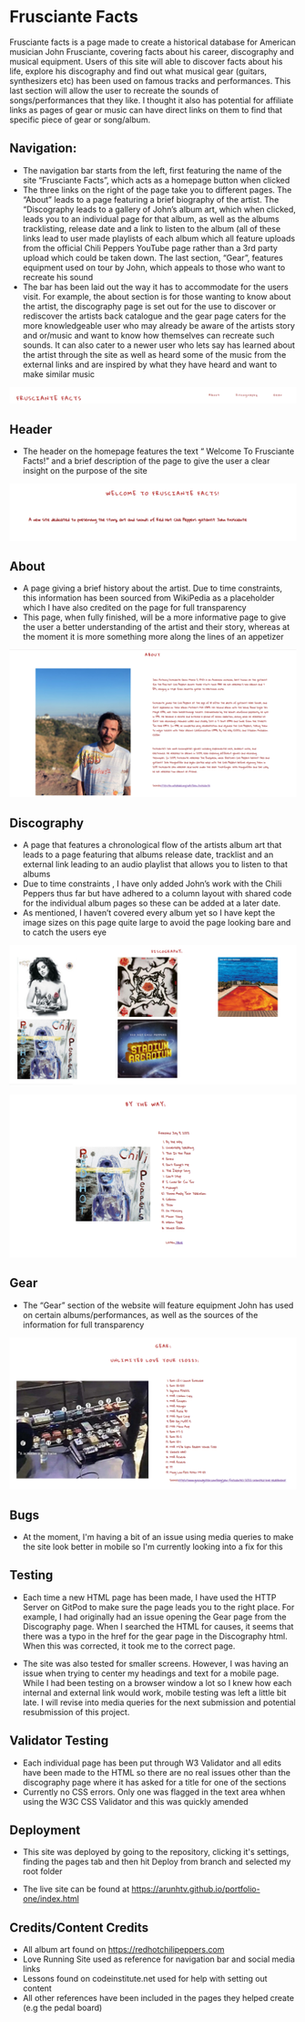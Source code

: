 # Frusciante Facts

Frusciante facts is a page made to create a historical database for American musician John Frusciante, covering facts about his career, discography and musical equipment.
Users of this site will able to discover facts about his life, explore his discography and find out what musical gear (guitars, synthesizers etc) has been used on famous tracks and performances. This last section will allow the user to recreate the sounds of songs/performances that they like. I thought it also has potential for affiliate links as pages of gear or music can have direct links on them to find that specific piece of gear or song/album.

## Navigation:

- The navigation bar starts from the left, first featuring the name of the site “Frusciante Facts”, which acts as a homepage button when clicked
- The three links on the right of the page take you to different pages. The “About” leads to a page featuring a brief biography of the artist. The “Discography leads to a gallery of John’s album art, which when clicked, leads you to an individual page for that album, as well as the albums tracklisting, release date and a link to listen to the album (all of these links lead to user made playlists of each album which all feature uploads from the official Chili Peppers YouTube page rather than a 3rd party upload which could be taken down. The last section, “Gear”, features equipment used on tour by John, which appeals to those who want to recreate his sound
- The bar has been laid out the way it has to accommodate for the users visit. For example, the about section is for those wanting to know about the artist, the discography page is set out for the use to discover or rediscover the artists back catalogue and the gear page caters for the more knowledgeable user who may already be aware of the artists story and or/music and want to know how themselves can recreate such sounds. It can also cater to a newer user who lets say has learned about the artist through the site as well as heard some of the music from the external links and are inspired by what they have heard and want to make similar music

![Nav Bar](https://github.com/ArunHTV/portfolio-one/blob/72f7110b243ad1ae58c1d996032966b96af71596/markdown-images/nav.png?raw=true)


## Header

- 	The header on the homepage features the text “ Welcome To Frusciante Facts!”  and a brief description of the page to give the user a clear insight on the purpose of the site

![Header](https://github.com/ArunHTV/portfolio-one/blob/72f7110b243ad1ae58c1d996032966b96af71596/markdown-images/header.png?raw=true)


## About 

- 	A page giving a brief history about the artist. Due to time constraints, this information has been sourced from WikiPedia as a placeholder which I have also credited on the page for full transparency 
- 	This page, when fully finished, will be a more informative page to give the user a better understanding of the artist and their story, whereas at the moment it is more something more along the lines of an appetizer

![About](https://github.com/ArunHTV/portfolio-one/blob/72f7110b243ad1ae58c1d996032966b96af71596/markdown-images/about.png?raw=true)


## Discography

-	A page that features a chronological flow of the artists album art that leads to a page featuring that albums release date, tracklist and an external link leading to an audio playlist that allows you to listen to that albums
-	Due to time constraints , I have only added John’s work with the Chili Peppers thus far but have adhered to a column layout with shared code for the individual album pages so these can be added at a later date. 
-	As mentioned, I haven’t covered every album yet so I have kept the image sizes on this page quite large to avoid the page looking bare and to catch the users eye

![Discography](https://github.com/ArunHTV/portfolio-one/blob/72f7110b243ad1ae58c1d996032966b96af71596/markdown-images/discography.png?raw=true)

![Discography2](https://github.com/ArunHTV/portfolio-one/blob/72f7110b243ad1ae58c1d996032966b96af71596/markdown-images/album.png?raw=true)



## Gear

-	The “Gear” section of the website will feature equipment John has used on certain albums/performances, as well as the sources of the information for full transparency

![Gear](https://github.com/ArunHTV/portfolio-one/blob/main/markdown-images/gear.png?raw=true)


## Bugs

- At the moment, I'm having a bit of an issue using media queries to make the site look better in mobile so I'm currently looking into a fix for this

## Testing

- Each time a new HTML page has been made, I have used the HTTP Server on GitPod to make sure the page leads you to the right place. For example, I had originally had an issue opening the Gear page from the Discography page. When I searched the HTML for causes, it seems that there was a typo in the href for the gear page in the Discography html. When this was corrected, it took me to the correct page.

- The site was also tested for smaller screens. However, I was having an issue when trying to center my headings and text for a mobile page. While I had been testing on a browser window a lot so I knew how each internal and external link would work, mobile testing was left a little bit late. I will revise into media queries for the next submission and potential resubmission of this project.

## Validator Testing

- Each  individual page has been put through W3 Validator and all edits have been made to the HTML so there are no real issues other than the discography page where it has asked for a title for one of the sections
- Currently no CSS errors. Only one was flagged in the text area whhen using the W3C CSS Validator and this was quickly amended

## Deployment

- This site was deployed by going to the repository, clicking it's settings, finding the pages tab and then hit Deploy from branch and selected my root folder

- The live site can be found at https://arunhtv.github.io/portfolio-one/index.html

## Credits/Content Credits

- All album art found on  https://redhotchilipeppers.com
- Love Running Site used as reference for navigation bar and social media links
- Lessons found on codeinstitute.net used for help with setting out content
- All other references have been included in the pages they helped create (e.g the pedal board)

